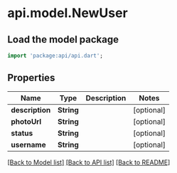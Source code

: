 # api.model.NewUser

## Load the model package
```dart
import 'package:api/api.dart';
```

## Properties
Name | Type | Description | Notes
------------ | ------------- | ------------- | -------------
**description** | **String** |  | [optional] 
**photoUrl** | **String** |  | [optional] 
**status** | **String** |  | [optional] 
**username** | **String** |  | [optional] 

[[Back to Model list]](../README.md#documentation-for-models) [[Back to API list]](../README.md#documentation-for-api-endpoints) [[Back to README]](../README.md)


